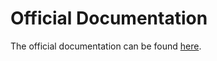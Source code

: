 Official Documentation
======================

The official documentation can be found [here](http://fhw-web.readthedocs.io/de/latest/).
